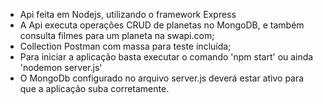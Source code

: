 <ul>
<li>Api feita em Nodejs, utilizando o framework Express</li>
<li>A Api executa operações CRUD de planetas no MongoDB, e também consulta filmes para um planeta na swapi.com;</li>
<li>Collection Postman com massa para teste incluída;</li>
<li>Para iniciar a aplicação basta executar o comando 'npm start' ou ainda 'nodemon server.js'</li>
<li>O MongoDb configurado no arquivo server.js deverá estar ativo para que a aplicação suba corretamente.</li>
</ul>
